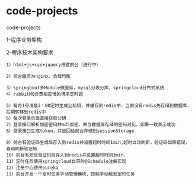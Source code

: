 # code-projects
code-projects

1-程序业务架构


2-程序技术架构要求

	1）html+js+css+jquery搭建前台（进行中）
	
	2）前台服务为nginx，负载均衡
	
	3）springboot多Module微服务，mysql分表分库，springcloud分布式系统
	4）rabbitMQ负责相应慢的请求定时跑
	
	5）每月1号凌晨2：00定时生成公私钥，并缓存到redis中，当前没有redis先存储到数据库，后期转移到redis中
	6）每次登录页面直接获取公钥
	7）登录接口解析加密密码并md5加密，并与数据库存储的密码对比，如果一致表示成功
	8）登录接口生成token，并返回给前台存储到sessionStorage
	
	9）前台有验证码生成后存入到redis并设置超时时间1min,超时自动刷新，验证码如果错误，自动刷新验证码
	10）前台有短信验证码后存入到redis并设置超时时间3min，
	11）定时任务使用springcloud自带的@Schedule注解实现
	12）注册中心使用eureka
	13）前台开发一个定时任务手动管理模块，控制手动触发定时任务
